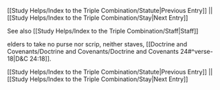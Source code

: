 [[Study Helps/Index to the Triple Combination/Statute|Previous Entry]]  ||  [[Study Helps/Index to the Triple Combination/Stay|Next Entry]]

 See also [[Study Helps/Index to the Triple Combination/Staff|Staff]]

 elders to take no purse nor scrip, neither staves, [[Doctrine and Covenants/Doctrine and Covenants/Doctrine and Covenants 24#^verse-18|D&C 24:18]].

[[Study Helps/Index to the Triple Combination/Statute|Previous Entry]]  ||  [[Study Helps/Index to the Triple Combination/Stay|Next Entry]]